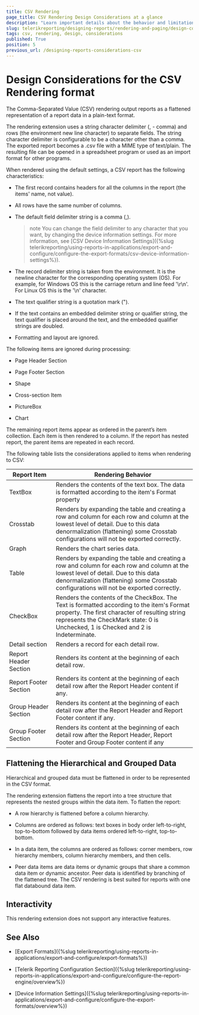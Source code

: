 ```yaml
---
title: CSV Rendering
page_title: CSV Rendering Design Considerations at a glance
description: "Learn important details about the behavior and limitations of the CSV rendering format, that need to be taken into account when designing a report with CSV rendering in mind."
slug: telerikreporting/designing-reports/rendering-and-paging/design-considerations-for-report-rendering/csv-rendering-design-considerations
tags: csv, rendering, design, considerations
published: True
position: 5
previous_url: /designing-reports-considerations-csv
---
```

<style>
table th:first-of-type {
    width: 25%;
}
table th:nth-of-type(2) {
    width: 75%;
}
</style>

# Design Considerations for the CSV Rendering format

The Comma-Separated Value (CSV) rendering output reports as a flattened representation of a report data in a plain-text format.

The rendering extension uses a string character delimiter (, - comma) and rows (the environment new line character) to separate fields. The string character delimiter is configurable to be a character other than a comma. The exported report becomes a .csv file with a MIME type of text/plain. The resulting file can be opened in a spreadsheet program or used as an import format for other programs. 

When rendered using the default settings, a CSV report has the following characteristics:

* The first record contains headers for all the columns in the report (the items' name, not value).

* All rows have the same number of columns.

* The default field delimiter string is a comma (,).

   >note You can change the field delimiter to any character that you want, by changing the device information settings. For more information, see [CSV Device Information Settings]({%slug telerikreporting/using-reports-in-applications/export-and-configure/configure-the-export-formats/csv-device-information-settings%}).

* The record delimiter string is taken from the environment. It is the newline character for the corresponding operating system (OS). For example, for Windows OS this is the carriage return and line feed '\r\n'. For Linux OS this is the '\n' character.

* The text qualifier string is a quotation mark (").

* If the text contains an embedded delimiter string or qualifier string, the text qualifier is placed around the text, and the embedded qualifier strings are doubled.

* Formatting and layout are ignored.


The following items are ignored during processing:

* Page Header Section

* Page Footer Section

* Shape

* Cross-section Item

* PictureBox

* Chart

The remaining report items appear as ordered in the parent’s item collection. Each item is then rendered to a column. If the report has nested report, the parent items are repeated in each record.

The following table lists the considerations applied to items when rendering to CSV:

|  __Report Item__  |  __Rendering Behavior__  |
| ------ | ------ |
|TextBox|Renders the contents of the text box. The data is formatted according to the item's Format property|
|Crosstab|Renders by expanding the table and creating a row and column for each row and column at the lowest level of detail. Due to this data denormalization (flattening) some Crosstab configurations will not be exported correctly.|
|Graph|Renders the chart series data.|
|Table|Renders by expanding the table and creating a row and column for each row and column at the lowest level of detail. Due to this data denormalization (flattening) some Crosstab configurations will not be exported correctly.|
|CheckBox|Renders the contents of the CheckBox. The Text is formatted according to the item's Format property. The first character of resulting string represents the CheckMark state: 0 is Unchecked, 1 is Checked and 2 is Indeterminate.|
|Detail section|Renders a record for each detail row.|
|Report Header Section|Renders its content at the beginning of each detail row.|
|Report Footer Section|Renders its content at the beginning of each detail row after the Report Header content if any.|
|Group Header Section|Renders its content at the beginning of each detail row after the Report Header and Report Footer content if any.|
|Group Footer Section|Renders its content at the beginning of each detail row after the Report Header, Report Footer and Group Footer content if  any|


## Flattening the Hierarchical and Grouped Data

Hierarchical and grouped data must be flattened in order to be represented in the CSV format.

The rendering extension flattens the report into a tree structure that represents the nested groups within the data item. To flatten the report:

* A row hierarchy is flattened before a column hierarchy.

* Columns are ordered as follows: text boxes in body order left-to-right, top-to-bottom followed by data items ordered left-to-right, top-to-bottom.

* In a data item, the columns are ordered as follows: corner members, row hierarchy members, column hierarchy members, and then cells.

* Peer data items are data items or dynamic groups that share a common data item or dynamic ancestor. Peer data is identified by branching of the flattened tree. The CSV rendering is best suited for reports with one flat databound data item.

## Interactivity

This rendering extension does not support any interactive features.

## See Also

 * [Export Formats]({%slug telerikreporting/using-reports-in-applications/export-and-configure/export-formats%})

 * [Telerik Reporting Configuration Section]({%slug telerikreporting/using-reports-in-applications/export-and-configure/configure-the-report-engine/overview%})

 * [Device Information Settings]({%slug telerikreporting/using-reports-in-applications/export-and-configure/configure-the-export-formats/overview%})

